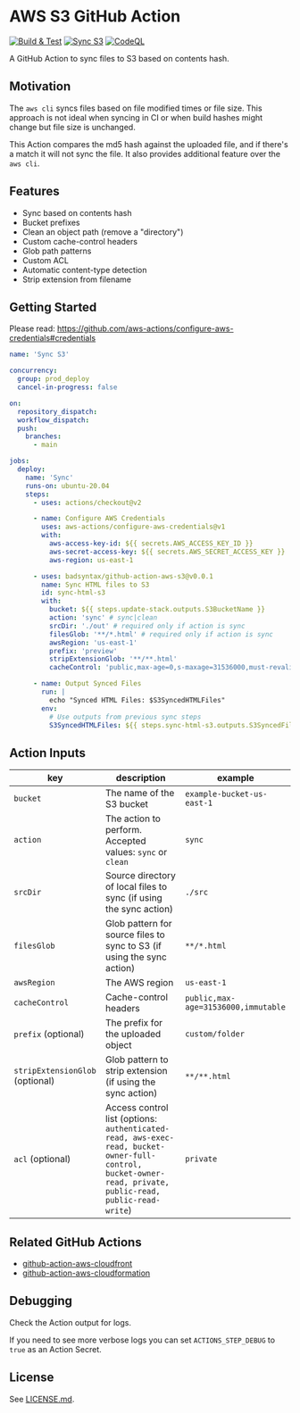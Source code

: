 # AWS S3 GitHub Action

[![Build & Test](https://github.com/badsyntax/github-action-aws-s3/actions/workflows/test.yml/badge.svg)](https://github.com/badsyntax/github-action-aws-s3/actions/workflows/test.yml)
[![Sync S3](https://github.com/badsyntax/github-action-aws-s3/actions/workflows/sync-s3.yml/badge.svg)](https://github.com/badsyntax/github-action-aws-s3/actions/workflows/sync-s3.yml)
[![CodeQL](https://github.com/badsyntax/github-action-aws-s3/actions/workflows/codeql-analysis.yml/badge.svg)](https://github.com/badsyntax/github-action-aws-s3/actions/workflows/codeql-analysis.yml)

A GitHub Action to sync files to S3 based on contents hash.

## Motivation

The `aws cli` syncs files based on file modified times or file size. This approach is not ideal when syncing in CI or when build hashes might change but file size is unchanged.

This Action compares the md5 hash against the uploaded file, and if there's a match it will not sync the file. It also provides additional feature over the `aws cli`.

## Features

- Sync based on contents hash
- Bucket prefixes
- Clean an object path (remove a "directory")
- Custom cache-control headers
- Glob path patterns
- Custom ACL
- Automatic content-type detection
- Strip extension from filename

## Getting Started

Please read: <https://github.com/aws-actions/configure-aws-credentials#credentials>

```yml
name: 'Sync S3'

concurrency:
  group: prod_deploy
  cancel-in-progress: false

on:
  repository_dispatch:
  workflow_dispatch:
  push:
    branches:
      - main

jobs:
  deploy:
    name: 'Sync'
    runs-on: ubuntu-20.04
    steps:
      - uses: actions/checkout@v2

      - name: Configure AWS Credentials
        uses: aws-actions/configure-aws-credentials@v1
        with:
          aws-access-key-id: ${{ secrets.AWS_ACCESS_KEY_ID }}
          aws-secret-access-key: ${{ secrets.AWS_SECRET_ACCESS_KEY }}
          aws-region: us-east-1

      - uses: badsyntax/github-action-aws-s3@v0.0.1
        name: Sync HTML files to S3
        id: sync-html-s3
        with:
          bucket: ${{ steps.update-stack.outputs.S3BucketName }}
          action: 'sync' # sync|clean
          srcDir: './out' # required only if action is sync
          filesGlob: '**/*.html' # required only if action is sync
          awsRegion: 'us-east-1'
          prefix: 'preview'
          stripExtensionGlob: '**/**.html'
          cacheControl: 'public,max-age=0,s-maxage=31536000,must-revalidate'

      - name: Output Synced Files
        run: |
          echo "Synced HTML Files: $S3SyncedHTMLFiles"
        env:
          # Use outputs from previous sync steps
          S3SyncedHTMLFiles: ${{ steps.sync-html-s3.outputs.S3SyncedFiles }}
```

## Action Inputs

| key                             | description                                                                                                                                               | example                             |
| ------------------------------- | --------------------------------------------------------------------------------------------------------------------------------------------------------- | ----------------------------------- |
| `bucket`                        | The name of the S3 bucket                                                                                                                                 | `example-bucket-us-east-1`          |
| `action`                        | The action to perform. Accepted values: `sync` or `clean`                                                                                                 | `sync`                              |
| `srcDir`                        | Source directory of local files to sync (if using the sync action)                                                                                        | `./src`                             |
| `filesGlob`                     | Glob pattern for source files to sync to S3 (if using the sync action)                                                                                    | `**/*.html`                         |
| `awsRegion`                     | The AWS region                                                                                                                                            | `us-east-1`                         |
| `cacheControl`                  | Cache-control headers                                                                                                                                     | `public,max-age=31536000,immutable` |
| `prefix` (optional)             | The prefix for the uploaded object                                                                                                                        | `custom/folder`                     |
| `stripExtensionGlob` (optional) | Glob pattern to strip extension (if using the sync action)                                                                                                | `**/**.html`                        |
| `acl` (optional)                | Access control list (options: `authenticated-read, aws-exec-read, bucket-owner-full-control, bucket-owner-read, private, public-read, public-read-write`) | `private`                           |

## Related GitHub Actions

- [github-action-aws-cloudfront](https://github.com/badsyntax/github-action-aws-cloudfront)
- [github-action-aws-cloudformation](https://github.com/badsyntax/github-action-aws-cloudformation)

## Debugging

Check the Action output for logs.

If you need to see more verbose logs you can set `ACTIONS_STEP_DEBUG` to `true` as an Action Secret.

## License

See [LICENSE.md](./LICENSE.md).
